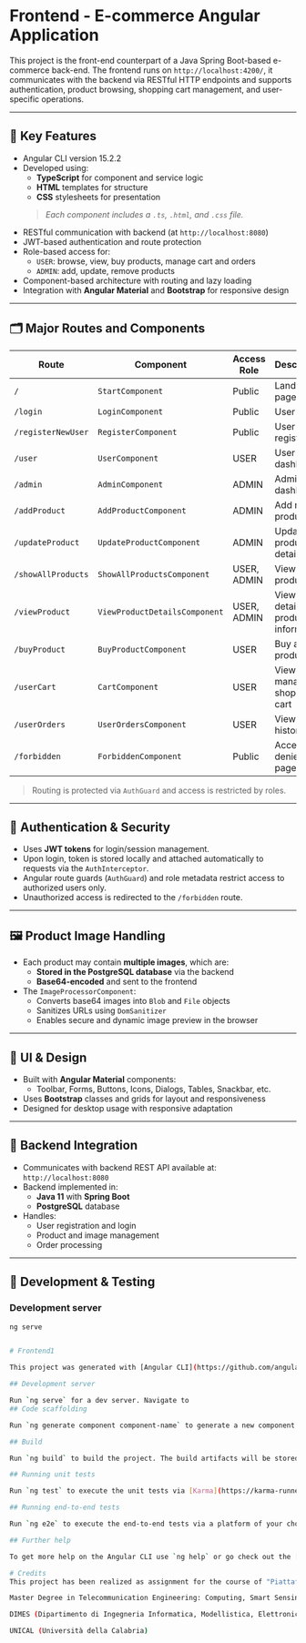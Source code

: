 # Frontend - E-commerce Angular Application

This project is the front-end counterpart of a Java Spring Boot-based e-commerce back-end. The frontend runs on `http://localhost:4200/`, it communicates with the backend via RESTful HTTP endpoints and supports authentication, product browsing, shopping cart management, and user-specific operations.

---

## 🔧 Key Features

- Angular CLI version 15.2.2
- Developed using:
  - **TypeScript** for component and service logic
  - **HTML** templates for structure
  - **CSS** stylesheets for presentation  
  > _Each component includes a `.ts`, `.html`, and `.css` file._
- RESTful communication with backend (at `http://localhost:8080`)
- JWT-based authentication and route protection
- Role-based access for:
  - `USER`: browse, view, buy products, manage cart and orders
  - `ADMIN`: add, update, remove products
- Component-based architecture with routing and lazy loading
- Integration with **Angular Material** and **Bootstrap** for responsive design

---

## 🗂️ Major Routes and Components

| Route                | Component                  | Access Role | Description                                    |
|---------------------|----------------------------|-------------|------------------------------------------------|
| `/`                 | `StartComponent`           | Public      | Landing page                                   |
| `/login`            | `LoginComponent`           | Public      | User login                                     |
| `/registerNewUser`  | `RegisterComponent`        | Public      | User registration                              |
| `/user`             | `UserComponent`            | USER        | User dashboard                                 |
| `/admin`            | `AdminComponent`           | ADMIN       | Admin dashboard                                |
| `/addProduct`       | `AddProductComponent`      | ADMIN       | Add new product                                |
| `/updateProduct`    | `UpdateProductComponent`   | ADMIN       | Update product details                         |
| `/showAllProducts`  | `ShowAllProductsComponent` | USER, ADMIN | View all products                              |
| `/viewProduct`      | `ViewProductDetailsComponent` | USER, ADMIN | View detailed product information              |
| `/buyProduct`       | `BuyProductComponent`      | USER        | Buy a product                                  |
| `/userCart`         | `CartComponent`            | USER        | View and manage shopping cart                  |
| `/userOrders`       | `UserOrdersComponent`      | USER        | View order history                             |
| `/forbidden`        | `ForbiddenComponent`       | Public      | Access denied page                             |

> Routing is protected via `AuthGuard` and access is restricted by roles.

---

## 🔐 Authentication & Security

- Uses **JWT tokens** for login/session management.
- Upon login, token is stored locally and attached automatically to requests via the `AuthInterceptor`.
- Angular route guards (`AuthGuard`) and role metadata restrict access to authorized users only.
- Unauthorized access is redirected to the `/forbidden` route.

---

## 🖼️ Product Image Handling

- Each product may contain **multiple images**, which are:
  - **Stored in the PostgreSQL database** via the backend
  - **Base64-encoded** and sent to the frontend
- The `ImageProcessorComponent`:
  - Converts base64 images into `Blob` and `File` objects
  - Sanitizes URLs using `DomSanitizer`
  - Enables secure and dynamic image preview in the browser

---

## 🎨 UI & Design

- Built with **Angular Material** components:
  - Toolbar, Forms, Buttons, Icons, Dialogs, Tables, Snackbar, etc.
- Uses **Bootstrap** classes and grids for layout and responsiveness
- Designed for desktop usage with responsive adaptation

---

## 🔗 Backend Integration

- Communicates with backend REST API available at:  
  `http://localhost:8080`
- Backend implemented in:
  - **Java 11** with **Spring Boot**
  - **PostgreSQL** database
- Handles:
  - User registration and login
  - Product and image management
  - Order processing

---

## 🧪 Development & Testing

### Development server
```bash
ng serve


# Frontend1

This project was generated with [Angular CLI](https://github.com/angular/angular-cli) version 15.2.2.

## Development server

Run `ng serve` for a dev server. Navigate to 
## Code scaffolding

Run `ng generate component component-name` to generate a new component. You can also use `ng generate directive|pipe|service|class|guard|interface|enum|module`.

## Build

Run `ng build` to build the project. The build artifacts will be stored in the `dist/` directory.

## Running unit tests

Run `ng test` to execute the unit tests via [Karma](https://karma-runner.github.io).

## Running end-to-end tests

Run `ng e2e` to execute the end-to-end tests via a platform of your choice. To use this command, you need to first add a package that implements end-to-end testing capabilities.

## Further help

To get more help on the Angular CLI use `ng help` or go check out the [Angular CLI Overview and Command Reference](https://angular.io/cli) page.

# Credits 
This project has been realized as assignment for the course of "Piattaforme Software per Applicazioni sul Web", A.A. 2022-2023

Master Degree in Telecommunication Engineering: Computing, Smart Sensing, and Networking

DIMES (Dipartimento di Ingegneria Informatica, Modellistica, Elettronica e Sistemistica)

UNICAL (Università della Calabria)
